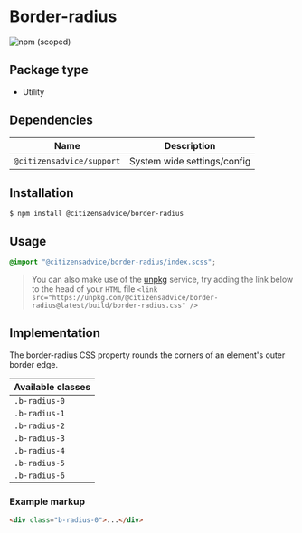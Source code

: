 # Border-radius

![npm (scoped)](https://img.shields.io/npm/v/@citizensadvice/border-radius.svg)

## Package type

- Utility

## Dependencies

| Name                      | Description                 |
| ------------------------- | --------------------------- |
| `@citizensadvice/support` | System wide settings/config |

## Installation

```shell
$ npm install @citizensadvice/border-radius
```

## Usage

```scss
@import "@citizensadvice/border-radius/index.scss";
```

> You can also make use of the [unpkg](https://unpkg.com) service, try adding the link below to the head of your `HTML` file
> `<link src="https://unpkg.com/@citizensadvice/border-radius@latest/build/border-radius.css" />`

## Implementation

The border-radius CSS property rounds the corners of an element's outer border edge. 

| Available classes  |
|--------------------|
| `.b-radius-0`      |
| `.b-radius-1`      |
| `.b-radius-2`      |
| `.b-radius-3`      |
| `.b-radius-4`      |
| `.b-radius-5`      |
| `.b-radius-6`      |


### Example markup
```html
<div class="b-radius-0">...</div>
```